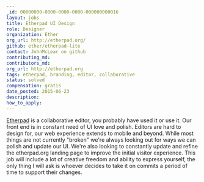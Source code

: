 ```yaml
---
_id: 00000000-0000-0000-0000-000000000016
layout: jobs
title: Etherpad UI Design
role: Designer
organization: Ether
org_url: http://etherpad.org/
github: ether/etherpad-lite
contact: JohnMcLear on github
contributing_md:
contributors_md:
org_url: http://etherpad.org
tags: etherpad, branding, editor, collaborative
status: solved
compensation: gratis
date_posted: 2015-06-23
description:
how_to_apply:
---
```


[Etherpad](http://etherpad.org/) is a collaborative editor, you probably have used it or use it.  Our front end is in constant need of UI love and polish.  Editors are hard to design for, our web experience extends to mobile and beyond.  While most things are not currently "broken" we're always looking out for ways we can polish and update our UI.  We're also looking to constantly update and refine the etherpad.org landing page to improve the initial visitor experience.  This job will include a lot of creative freedom and ability to express yourself, the only thing I will ask is whoever decides to take it on commits a period of time to support their changes.
